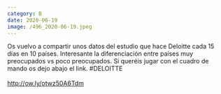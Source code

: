 ```yaml
--- 
category: B 
date: 2020-06-19 
image: /496_2020-06-19.jpeg 
--- 
```


Os vuelvo a compartir unos datos del estudio que hace Deloitte cada 15 días en 10 países. Interesante la diferenciación entre países muy preocupados vs poco preocupados. Si queréis jugar con el cuadro de mando os dejo abajo el link. #DELOITTE<br><br>http://ow.ly/otwz50A6Tdm
